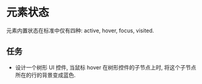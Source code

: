 # 元素状态

元素内置状态在标准中仅有四种: active, hover, focus, visited.

## 任务

 - 设计一个树形 UI 控件, 当鼠标 hover 在树形控件的子节点上时, 将这个子节点所在的行的背景变成蓝色.
